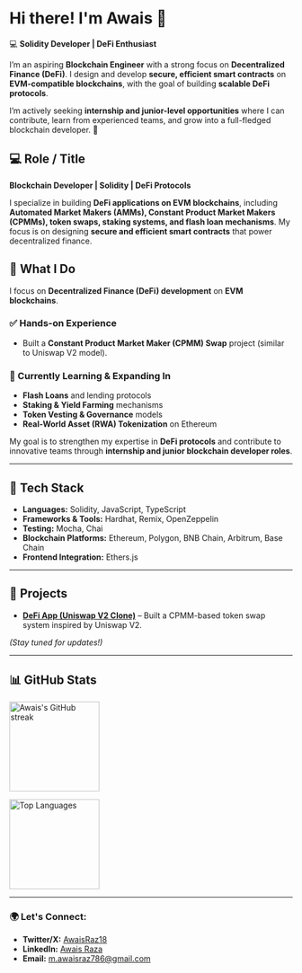 # Hi there! I'm Awais 👋  
💻 **Solidity Developer | DeFi Enthusiast**  

I’m an aspiring **Blockchain Engineer** with a strong focus on **Decentralized Finance (DeFi)**. I design and develop **secure, efficient smart contracts** on **EVM-compatible blockchains**, with the goal of building **scalable DeFi protocols**.  

I’m actively seeking **internship and junior-level opportunities** where I can contribute, learn from experienced teams, and grow into a full-fledged blockchain developer. 🚀  



## 💻 Role / Title  

**Blockchain Developer | Solidity | DeFi Protocols**  

I specialize in building **DeFi applications on EVM blockchains**, including **Automated Market Makers (AMMs), Constant Product Market Makers (CPMMs), token swaps, staking systems, and flash loan mechanisms**. My focus is on designing **secure and efficient smart contracts** that power decentralized finance.  


## 🚀 What I Do  

I focus on **Decentralized Finance (DeFi) development** on **EVM blockchains**.  

### ✅ Hands-on Experience  
- Built a **Constant Product Market Maker (CPMM) Swap** project (similar to Uniswap V2 model).  

### 🎯 Currently Learning & Expanding In  
- **Flash Loans** and lending protocols  
- **Staking & Yield Farming** mechanisms  
- **Token Vesting & Governance** models  
- **Real-World Asset (RWA) Tokenization** on Ethereum  

My goal is to strengthen my expertise in **DeFi protocols** and contribute to innovative teams through **internship and junior blockchain developer roles**.  


---

## 🔧 Tech Stack  

- **Languages:** Solidity, JavaScript, TypeScript  
- **Frameworks & Tools:** Hardhat, Remix, OpenZeppelin  
- **Testing:** Mocha, Chai  
- **Blockchain Platforms:** Ethereum, Polygon, BNB Chain, Arbitrum, Base Chain  
- **Frontend Integration:** Ethers.js  


---

## 📌 Projects  

- [**DeFi App (Uniswap V2 Clone)**](https://github.com/awaiseraz/DeFi-project/tree/main/defi-apps) – Built a CPMM-based token swap system inspired by Uniswap V2.

*(Stay tuned for updates!)*

---

## 📊 GitHub Stats  

<p align="left">
  <img src="https://github-readme-streak-stats.herokuapp.com/?user=awaiseraz&theme=dark" alt="Awais's GitHub streak" height="160"/>
</p>

<p align="left">
  <img src="https://github-readme-stats.vercel.app/api/top-langs/?username=awaiseraz&layout=compact&theme=dark" alt="Top Languages" height="160"/>
</p>





---

### 🌍 Let's Connect:

- **Twitter/X:** [AwaisRaz18](https://x.com/AwaisRaz18)
- **LinkedIn:** [Awais Raza](https://www.linkedin.com/in/awais-raza-221812268)
- **Email:** [m.awaisraz786@gmail.com](mailto\:your.email@example.com)

